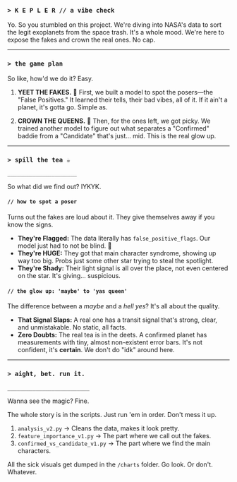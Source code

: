 
### `> K E P L E R // a vibe check`

Yo. So you stumbled on this project. We're diving into NASA's data to sort the legit exoplanets from the space trash. It's a whole mood. We're here to expose the fakes and crown the real ones. No cap.

---

### `> the game plan`

So like, how'd we do it? Easy.

1.  **YEET THE FAKES.** 🚮
    First, we built a model to spot the posers—the "False Positives." It learned their tells, their bad vibes, all of it. If it ain't a planet, it's gotta go. Simple as.

2.  **CROWN THE QUEENS.** 👑
    Then, for the ones left, we got picky. We trained another model to figure out what separates a "Confirmed" baddie from a "Candidate" that's just... mid. This is the real glow up.

---

### `> spill the tea ☕`

`______________________`

So what did we find out? IYKYK.

#### `// how to spot a poser`

Turns out the fakes are loud about it. They give themselves away if you know the signs.

- **They're Flagged:** The data literally has `false_positive_flags`. Our model just had to not be blind. 💅
- **They're HUGE:** They got that main character syndrome, showing up way too big. Probs just some other star trying to steal the spotlight.
- **They're Shady:** Their light signal is all over the place, not even centered on the star. It's giving... suspicious.

#### `// the glow up: 'maybe' to 'yas queen'`

The difference between a _maybe_ and a _hell yes_? It's all about the quality.

- **That Signal Slaps:** A real one has a transit signal that's strong, clear, and unmistakable. No static, all facts.
- **Zero Doubts:** The real tea is in the deets. A confirmed planet has measurements with tiny, almost non-existent error bars. It's not confident, it's **certain**. We don't do "idk" around here.

---

### `> aight, bet. run it.`

`__________________________`

Wanna see the magic? Fine.

The whole story is in the scripts. Just run 'em in order. Don't mess it up.

1.  `analysis_v2.py` -> Cleans the data, makes it look pretty.
2.  `feature_importance_v1.py` -> The part where we call out the fakes.
3.  `confirmed_vs_candidate_v1.py` -> The part where we find the main characters.

All the sick visuals get dumped in the `/charts` folder. Go look. Or don't. Whatever.
